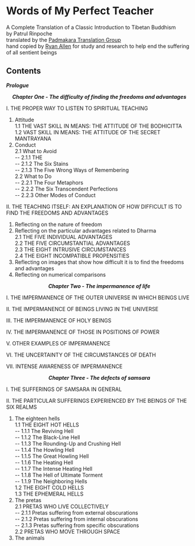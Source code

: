 # Words of My Perfect Teacher
A Complete Translation of a Classic Introduction to Tibetan Buddhism  
by Patrul Rinpoche  
translated by the [Padmakara Translation Group](https://www.shambhala.com/padmakara-translation-group-home/)   
hand copied by [Ryan Allen](https://github.com/ryanallen/words-of-my-perfect-teacher) for study and research to help end the suffering of all sentient beings  
  
## Contents  

***Prologue***  

***<p align="center">Chapter One - The difficulty of finding the freedoms and advantages***</p>  

I. THE PROPER WAY TO LISTEN TO SPIRITUAL TEACHING  
1. Attitude  
  1.1 THE VAST SKILL IN MEANS: THE ATTITUDE OF THE BODHICITTA  
  1.2 VAST SKILL IN MEANS: THE ATTITUDE OF THE SECRET MANTRAYANA  
2. Conduct  
  2.1 What to Avoid  
    -- 2.1.1 THE  
    -- 2.1.2 The Six Stains  
    -- 2.1.3 The Five Wrong Ways of Remembering  
  2.2 What to Do  
    -- 2.2.1 The Four Metaphors  
    -- 2.2.2 The Six Transcendent Perfections  
    -- 2.2.3 Other Modes of Conduct  

II. THE TEACHING ITSELF: AN EXPLANATION OF HOW DIFFICULT IS TO FIND THE FREEDOMS AND ADVANTAGES  
1. Reflecting on the nature of freedom  
2. Reflecting on the particular advantages related to Dharma  
  2.1 THE FIVE INDIVIDUAL ADVANTAGES  
  2.2 THE FIVE CIRCUMSTANTIAL ADVANTAGES  
  2.3 THE EIGHT INTRUSIVE CIRCUMSTANCES  
  2.4 THE EIGHT INCOMPATIBLE PROPENSITIES  
3. Reflecting on images that show how difficult it is to find the freedoms and advantages  
4. Reflecting on numerical comparisons  

***<p align="center">Chapter Two - The impermanence of life***</p>  

I. THE IMPERMANENCE OF THE OUTER UNIVERSE IN WHICH BEINGS LIVE  

II. THE IMPERMANENCE OF BEINGS LIVING IN THE UNIVERSE  

III. THE IMPERMANENCE OF HOLY BEINGS  

IV. THE IMPERMANENCE OF THOSE IN POSITIONS OF POWER

V. OTHER EXAMPLES OF IMPERMANENCE

VI. THE UNCERTAINTY OF THE CIRCUMSTANCES OF DEATH  

VII. INTENSE AWARENESS OF IMPERMANENCE  

***<p align="center">Chapter Three - The defects of samsara***</p>  

I. THE SUFFERINGS OF SAMSARA IN GENERAL  

II. THE PARTICULAR SUFFERINGS EXPERIENCED BY THE BEINGS OF THE SIX REALMS  
1. The eighteen hells  
  1.1 THE EIGHT HOT HELLS  
    -- 1.1.1 The Reviving Hell  
    -- 1.1.2 The Black-Line Hell  
    -- 1.1.3 The Rounding-Up and Crushing Hell  
    -- 1.1.4 The Howling Hell  
    -- 1.1.5 The Great Howling Hell  
    -- 1.1.6 The Heating Hell  
    -- 1.1.7 The Intense Heating Hell  
    -- 1.1.8 The Hell of Ultimate Torment  
    -- 1.1.9 The Neighboring Hells  
  1.2 THE EIGHT COLD HELLS  
  1.3 THE EPHEMERAL HELLS  
2. The pretas  
  2.1 PRETAS WHO LIVE COLLECTIVELY  
  -- 2.1.1 Pretas suffering from external obscurations  
  -- 2.1.2 Pretas suffering from internal obscurations  
  -- 2.1.3 Pretas suffering from specific obscurations  
  2.2 PRETAS WHO MOVE THROUGH SPACE  
3. The animals